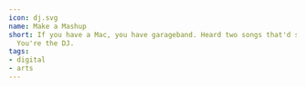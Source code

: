 ```yaml
---
icon: dj.svg
name: Make a Mashup
short: If you have a Mac, you have garageband. Heard two songs that'd sound good together?
  You're the DJ.
tags:
- digital
- arts
---
```

